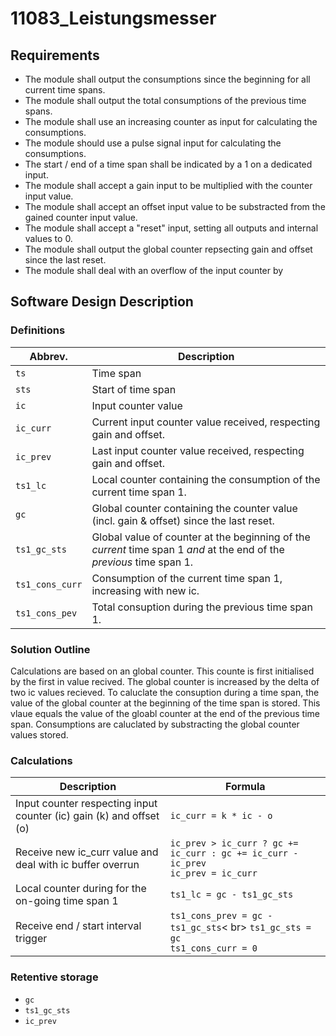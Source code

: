 # 11083_Leistungsmesser

## Requirements
- The module shall output the consumptions since the beginning for all current time spans.
- The module shall output the total consumptions of the previous time spans.
- The module shall use an increasing counter as input for calculating the consumptions.
- The module should use a pulse signal input for calculating the consumptions.
- The start / end of a time span shall be indicated by a 1 on a dedicated input.
- The module shall accept a gain input to be multiplied with the counter input value.
- The module shall accept an offset input value to be substracted from the gained counter input value.
- The module shall accept a "reset" input, setting all outputs and internal values to 0.
- The module shall output the global counter repsecting gain and offset since the last reset.
- The module shall deal with an overflow of the input counter by 

## Software Design Description

### Definitions

| Abbrev. | Description |
| --- | --- | 
| `ts` | Time span |
| `sts` | Start of time span |
| `ic` | Input counter value |
| `ic_curr` | Current input counter value received, respecting gain and offset. |
| `ic_prev` | Last input counter value received, respecting gain and offset. |
| `ts1_lc` | Local counter containing the consumption of the current time span 1. |
| `gc` | Global counter containing the counter value (incl. gain & offset) since the last reset. |
| `ts1_gc_sts` | Global value of counter at the beginning of the *current* time span 1 *and* at the end of the *previous* time span 1. |
| `ts1_cons_curr` | Consumption of the current time span 1, increasing with new ic. |
| `ts1_cons_pev` | Total consuption during the previous time span 1. |

### Solution Outline

Calculations are based on an global counter. This counte is first initialised by the first in value recived. The global counter is increased by the delta of two ic values recieved. To caluclate the consuption during a time span, the value of the global counter at the beginning of the time span is stored. This vlaue equals the value of the gloabl counter at the end of the previous time span. Consumptions are caluclated by substracting the global counter values stored.

### Calculations
| Description | Formula |
| --- | --- |
| Input counter respecting input counter (ic) gain (k) and offset (o) | `ic_curr = k * ic - o` |
| Receive new ic_curr value and deal with ic buffer overrun | `ic_prev > ic_curr ? gc += ic_curr : gc += ic_curr - ic_prev` <br> `ic_prev = ic_curr` |
| Local counter during for the on-going time span 1 | `ts1_lc = gc - ts1_gc_sts` |
| Receive end / start interval trigger | `ts1_cons_prev = gc - ts1_gc_sts`< br> `ts1_gc_sts = gc` <br> `ts1_cons_curr = 0`|

### Retentive storage

- `gc`
- `ts1_gc_sts`
- `ic_prev`

